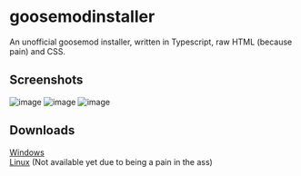 # goosemodinstaller
An unofficial goosemod installer, written in Typescript, raw HTML (because pain) and CSS.

## Screenshots

![image](https://user-images.githubusercontent.com/67464646/121822896-f9579680-cca1-11eb-851e-a03e6a8afe1e.png)
![image](https://user-images.githubusercontent.com/67464646/121822912-0f655700-cca2-11eb-9316-91ad1cbc0204.png)
![image](https://user-images.githubusercontent.com/67464646/121822899-ff4d7780-cca1-11eb-8d1a-e3f12e051a7c.png)

## Downloads
[Windows](https://github.com/0J3/goosemodinstaller/releases/latest/download/Goosemod.Installer-Windows.exe)<br/>
[Linux](https://nora.lgbt/soon#release) (Not available yet due to being a pain in the ass)
